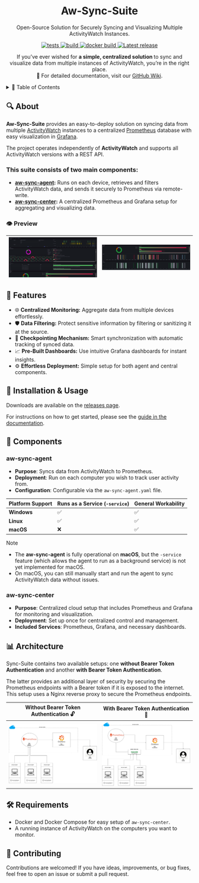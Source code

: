 <h1 align="center">Aw-Sync-Suite</h1>
<p align="center">
Open-Source Solution for Securely Syncing and Visualizing Multiple ActivityWatch Instances.  <br>
</p>

<p align="center">

   <a href="https://github.com/phrp720/aw-sync-suite/actions/workflows/tests.yaml?query=branch%3Amaster">
    <img title="Tests" src="https://github.com/phrp720/aw-sync-suite/actions/workflows/tests.yaml/badge.svg?branch=master" alt="tests"/>
  </a>
  <a href="https://github.com/phrp720/aw-sync-suite/actions/workflows/build.yml">
    <img title="Build Status GitHub" src="https://github.com/phrp720/aw-sync-suite/actions/workflows/build.yml/badge.svg"  alt="build"/>
  </a>
  <a href="https://github.com/phrp720/aw-sync-suite/actions/workflows/agent-docker-image.yml">
    <img title="Docker Build" src="https://github.com/phrp720/aw-sync-suite/actions/workflows/agent-docker-image.yml/badge.svg" alt="docker build">
  </a>

  <a href="https://github.com/phrp720/aw-sync-suite/releases">
    <img title="Latest release" src="https://img.shields.io/github/v/release/phrp720/aw-sync-suite" alt="Latest release">
  </a>
</p>

<p align="center">
  If you’ve ever wished for <strong> a simple, centralized solution </strong> to sync and visualize data from multiple instances of ActivityWatch, you’re in the right place.
 <br>
  📖 For detailed documentation, visit our <a href="https://github.com/phrp720/aw-sync-suite/wiki">GitHub Wiki</a>.
</p>

<details>

<summary>📑 Table of Contents</summary>

1. [About](#-about)
2. [Features](#-features)
3. [Installation & Usage](#-installation--usage)
4. [Components](#-components)
    - [aw-sync-agent](#aw-sync-agent)
    - [aw-sync-center](#aw-sync-center)
5. [Architecture](#-architecture)
6. [Requirements](#-requirements)
7. [Contributing](#-contributing)
</details>

## 🔍 About
**Aw-Sync-Suite** provides an easy-to-deploy solution on syncing data from multiple [ActivityWatch](https://github.com/ActivityWatch/activitywatch) instances to a centralized [Prometheus](https://prometheus.io/) database with easy visualization in [Grafana](https://grafana.com/).

The project operates independently of **ActivityWatch** and supports all ActivityWatch versions with a REST API.

### This suite consists of two main components:
- **[aw-sync-agent](https://github.com/phrp720/aw-sync-suite/tree/master/aw-sync-agent):** Runs on each device, retrieves and filters ActivityWatch data, and sends it securely to Prometheus via remote-write.
- **[aw-sync-center](https://github.com/phrp720/aw-sync-suite/tree/master/aw-sync-center):** A centralized Prometheus and Grafana setup for aggregating and visualizing data.

### 👁️ Preview


| ![TOP](aw-sync-center/grafana/dashboards/screenshots/summary/summary_1.png) | ![BOTTOM](aw-sync-center/grafana/dashboards/screenshots/summary/summary_2.png) |
|-----------------------------------------------------------------------------|--------------------------------------------------------------------------------|


## 🌟  Features
- 🌐 **Centralized Monitoring:** Aggregate data from multiple devices effortlessly.
- 🛡️ **Data Filtering:** Protect sensitive information by filtering or sanitizing it at the source.
- 📍 **Checkpointing Mechanism:** Smart synchronization with automatic tracking of synced data.
-  📈 **Pre-Built Dashboards:** Use intuitive Grafana dashboards for instant insights.
- ⚙️ **Effortless Deployment:** Simple setup for both agent and central components.

## 🚀 Installation & Usage

Downloads are available on the [releases page](https://github.com/phrp720/aw-sync-suite/releases).

For instructions on how to get started, please see the [guide in the documentation](https://github.com/phrp720/aw-sync-suite/wiki/Installation-Guide).

## 🧩 Components

### aw-sync-agent

- **Purpose**: Syncs data from ActivityWatch to Prometheus.
- **Deployment**: Run on each computer you wish to track user activity from.
- **Configuration**: Configurable via the `aw-sync-agent.yaml` file.

| Platform Support | Runs as a Service (`-service`) | General Workability |
|------------------|--------------------------------|---------------------|
| **Windows**      | ✅                              | ✅                   |
| **Linux**        | ✅                              | ✅                   |
| **macOS**        | ❌                              | ✅                   |

> [!Note]
> - The **aw-sync-agent** is fully operational on **macOS**, but the `-service` feature (which allows the agent to run as a background service) is not yet implemented for macOS.
> - On macOS, you can still manually start and run the agent to sync ActivityWatch data without issues.

### aw-sync-center

- **Purpose**: Centralized cloud setup that includes Prometheus and Grafana for monitoring and visualization.
- **Deployment**: Set up once for centralized control and management.
- **Included Services**: Prometheus, Grafana, and necessary dashboards.
 
## 📊 Architecture

Sync-Suite contains two available setups: one **without Bearer Token Authentication** and another **with Bearer Token Authentication**.

The latter provides an additional layer of security by securing the Prometheus endpoints with a Bearer token if it is exposed to the internet.
This setup uses a Nginx reverse proxy to secure the Prometheus endpoints.

| Without Bearer Token Authentication 🔓      | With Bearer Token Authentication 🔐                     |
|---------------------------------------------|---------------------------------------------------------|
| ![aw-sync-diagram.png](aw-sync-diagram.png) | ![aw-sync-diagram-nginx.png](aw-sync-diagram-nginx.png) |


## 🛠️ Requirements

- Docker and Docker Compose for easy setup of `aw-sync-center`.
- A running instance of ActivityWatch on the computers you want to monitor.

## 👥 Contributing
Contributions are welcomed! If you have ideas, improvements, or bug fixes, feel free to open an issue or submit a pull request.

